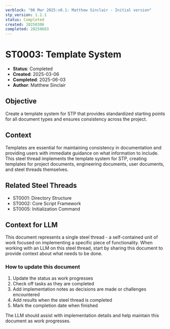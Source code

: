 ```yaml
---
verblock: "06 Mar 2025:v0.1: Matthew Sinclair - Initial version"
stp_version: 1.2.1
status: Completed
created: 20250306
completed: 20250603
---
```

# ST0003: Template System

- **Status**: Completed
- **Created**: 2025-03-06
- **Completed**: 2025-06-03
- **Author**: Matthew Sinclair

## Objective

Create a template system for STP that provides standardized starting points for all document types and ensures consistency across the project.

## Context

Templates are essential for maintaining consistency in documentation and providing users with immediate guidance on what information to include. This steel thread implements the template system for STP, creating templates for project documents, engineering documents, user documents, and steel threads themselves.

## Related Steel Threads

- ST0001: Directory Structure
- ST0002: Core Script Framework
- ST0005: Initialization Command

## Context for LLM

This document represents a single steel thread - a self-contained unit of work focused on implementing a specific piece of functionality. When working with an LLM on this steel thread, start by sharing this document to provide context about what needs to be done.

### How to update this document

1. Update the status as work progresses
2. Check off tasks as they are completed
3. Add implementation notes as decisions are made or challenges encountered
4. Add results when the steel thread is completed
5. Mark the completion date when finished

The LLM should assist with implementation details and help maintain this document as work progresses.
